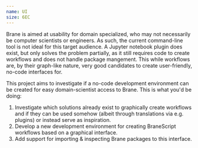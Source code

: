 ```yaml
---
name: UI
size: 6EC
---
```


Brane is aimed at usability for domain specialized, who may not necessarily be computer scientists or engineers.
As such, the current command-line tool is not ideal for this target audience. A Jupyter notebook plugin does exist, but only solves the problem partially, as it still requires code to create workflows and does not handle package mangement.
This while workflows are, by their graph-like nature, very good candidates to create user-friendly, no-code interfaces for.

This project aims to investigate if a no-code development environment can be created for easy domain-scientist access to Brane. This is what you'd be doing:
1. Investigate which solutions already exist to graphically create workflows and if they can be used somehow (albeit through translations via e.g. plugins) or instead serve as inspiration.
2. Develop a new development environment for creating BraneScript workflows based on a graphical interface.
3. Add support for importing & inspecting Brane packages to this interface.
